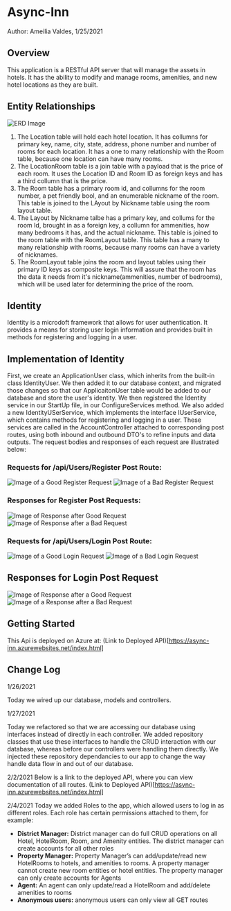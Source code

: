 ﻿# Async-Inn
Author: Ameilia Valdes, 1/25/2021

## Overview
This application is a RESTful API server that will manage the assets in hotels. It has the ability to modify and manage rooms, amenities, and new hotel locations as they are built. 

## Entity Relationships
![ERD Image](https://github.com/AGValdes/Async-Inn/blob/master/Assets/Async_Inn_Erd.png)

1. The Location table will hold each hotel location. It has collumns for primary key, name, city, state, address, phone number and number of rooms for each location. It has a one to many relationship with the Room table, because one location can have many rooms.
2. The LocationRoom table is a join table with a payload that is the price of each room. It uses the Location ID and Room ID as foreign keys and has a third collumn that is the price. 
3. The Room table has a primary room id, and collumns for the room number, a pet friendly bool, and an enumerable nickname of the room. This table is joined to the LAyout by Nickname table using the room layout table.
4. The Layout by Nickname talbe has a primary key, and collums for the room Id, brought in as a foreign key, a collumn for ammenities, how many bedrooms it has, and the actual nickname. This table is joined to the room table with the RoomLayout table. This table has a many to many relationship with rooms, because many rooms can have a variety of nicknames.
5. The RoomLayout table joins the room and layout tables using their primary ID keys as composite keys. This will assure that the room has the data it needs from it's nickname(ammenities, number of bedrooms), which will be used later for determining the price of the room.



## Identity

Identity is a microdoft framework that allows for user authentication. It provides a means for storing user login information and provides built in methods for registering and logging in a user. 

## Implementation of Identity
First, we create an ApplicationUser class, which inherits from the built-in class IdentityUser. We then added it to our database context, and migrated those changes so that our ApplicaitonUser table would be added to our database and store the user's identity. We then registered the Identity service in our StartUp file, in our ConfigureServices method. We also added a new IdentityUSerService, which implements the interface IUserService, which contains methods for registering and logging in a user. These services are called in the AccountController attached to corresponding post routes, using both inbound and outbound DTO's to refine inputs and data outputs. The request bodies and responses of each request are illustrated below:
### Requests for /api/Users/Register Post Route:
![Image of a Good Register Request](https://github.com/AGValdes/Async-Inn/blob/master/Assets/Register.RequestBody.png)
![Image of a Bad  Register Request](https://github.com/AGValdes/Async-Inn/blob/master/Assets/Register.Request.Bad.png)
### Responses for Register Post Requests:
![Image of Response after Good Request](https://github.com/AGValdes/Async-Inn/blob/master/Assets/Register.Response.png)
![Image of Response after a Bad Request](https://github.com/AGValdes/Async-Inn/blob/master/Assets/Register.Response.Bad.png)
### Requests for /api/Users/Login Post Route:
![Image of a Good Login Request](https://github.com/AGValdes/Async-Inn/blob/master/Assets/Login.Request.Body.Auth.png)
![Image of a Bad Login Request](https://github.com/AGValdes/Async-Inn/blob/master/Assets/Login.Request.Body.UnAuth.png)
## Responses for Login Post Request
![Image of Response after a Good Request](https://github.com/AGValdes/Async-Inn/blob/master/Assets/Login.Response.Auth.png)
![Image of a Response after a Bad Request](https://github.com/AGValdes/Async-Inn/blob/master/Assets/Login.Response.UnAuth.png)

## Getting Started 
This Api is deployed on Azure at: (Link to Deployed API)[https://async-inn.azurewebsites.net/index.html]

## Change Log

1/26/2021

Today we wired up our database, models and controllers.

1/27/2021

Today we refactored so that we are accessing our database using interfaces instead of directly in each controller. We added repository classes that use these interfaces to handle the CRUD interaction with our database, whereas before our controllers were handling them directly. We injected these repository dependancies to our app to change the way handle data flow in and out of our database.

2/2/2021
Below is a link to the deployed API, where you can view documentation of all routes.
(Link to Deployed API)[https://async-inn.azurewebsites.net/index.html]

2/4/2021
Today we added Roles to the app, which allowed users to log in as different roles. Each role has certain permissions attached to them, for example:
- **District Manager:** 
District manager can do full CRUD operations on all Hotel, HotelRoom, Room, and Amenity entities.
The district manager can create accounts for all other roles
- **Property Manager:**
Property Manager’s can add/update/read new HotelRooms to hotels, and amenities to rooms. A property manager cannot create new room entities or hotel entities.
The property manager can only create accounts for Agents
- **Agent:**
An agent can only update/read a HotelRoom and add/delete amenities to rooms
- **Anonymous users:**
anonymous users can only view all GET routes




